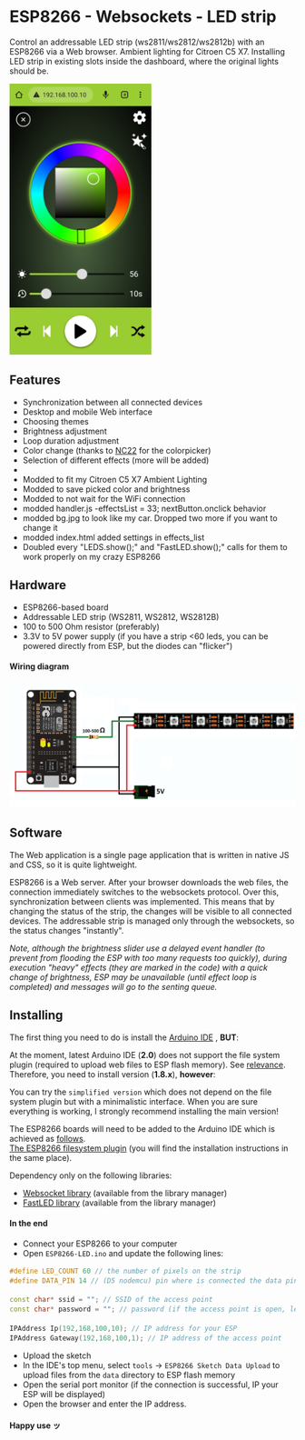 # ESP8266 - Websockets - LED strip

Control an addressable LED strip (ws2811/ws2812/ws2812b) with an ESP8266 via a Web browser. 
Ambient lighting for Citroen C5 X7. 
Installing LED strip in existing slots inside the dashboard, where the original lights should be.

<img src="images/mobile-app.jpg" width="250">

## Features
* Synchronization between all connected devices
* Desktop and mobile Web interface
* Сhoosing themes
* Brightness adjustment
* Loop duration adjustment
* Color change (thanks to [NC22](https://github.com/NC22/HTML5-Color-Picker) for the colorpicker)
* Selection of different effects (more will be added)
* 
* Modded to fit my Citroen C5 X7 Ambient Lighting
* Modded to save picked color and brightness
* Modded to not wait for the WiFi connection
* modded handler.js -effectsList = 33; nextButton.onclick behavior
* modded bg.jpg to look like my car. Dropped two more if you want to change it
* modded index.html added settings in effects_list
* Doubled every "LEDS.show();" and "FastLED.show();" calls for them to work properly on my crazy ESP8266

## Hardware
* ESP8266-based board
* Addressable LED strip (WS2811, WS2812, WS2812B)
* 100 to 500 Ohm resistor (preferably)
* 3.3V to 5V power supply (if you have a strip <60 leds, you can be powered directly from ESP, but the diodes can "flicker")

#### Wiring diagram
![scheme](images/wiring-diagram.jpg)

## Software
The Web application is a single page application that is written in native JS and CSS, so it is quite lightweight.

ESP8266 is a Web server. After your browser downloads the web files, the connection immediately switches to the websockets protocol. Over this, synchronization between clients was implemented. This means that by changing the status of the strip, the changes will be visible to all connected devices. The addressable strip is managed only through the websockets, so the status changes "instantly".

*Note, although the brightness slider use a delayed event handler (to prevent from flooding the ESP with too many requests too quickly), during execution "heavy" effects (they are marked in the code) with a quick change of brightness, ESP may be unavailable (until effect loop is completed) and messages will go to the senting queue.*
## Installing
The first thing you need to do is install the [Arduino IDE](https://www.arduino.cc/en/software) , **BUT**:

At the moment, latest Arduino IDE (**2.0**) does not support the file system plugin (required to upload web files to ESP flash memory). See [relevance](https://github.com/arduino/arduino-ide/issues/58).\
Therefore, you need to install version (**1.8.x**), **however**:

You can try the `simplified version` which does not depend on the file system plugin but with a minimalistic interface. When you are sure everything is working, I strongly recommend installing the main version!

The ESP8266 boards will need to be added to the Arduino IDE which is achieved as [follows](https://github.com/esp8266/Arduino).\
[The ESP8266 filesystem plugin](https://github.com/esp8266/arduino-esp8266fs-plugin) (you will find the installation instructions in the same place).

Dependency only on the following libraries:
* [Websocket library](https://github.com/Links2004/arduinoWebSockets) (available from the library manager)
* [FastLED library](https://github.com/FastLED/FastLED) (available from the library manager)
#### In the end
* Connect your ESP8266 to your computer
* Open `ESP8266-LED.ino` and update the following lines:
```c++
#define LED_COUNT 60 // the number of pixels on the strip
#define DATA_PIN 14 // (D5 nodemcu) pin where is connected the data pin

const char* ssid = ""; // SSID of the access point
const char* password = ""; // password (if the access point is open, leave it empty)

IPAddress Ip(192,168,100,10); // IP address for your ESP
IPAddress Gateway(192,168,100,1); // IP address of the access point
```
* Upload the sketch
* In the IDE's top menu, select `tools` -> `ESP8266 Sketch Data Upload` to upload files from the `data` directory to ESP flash memory
* Open the serial port monitor (if the connection is successful, IP your ESP will be displayed)
* Open the browser and enter the IP address.
#### Happy use ッ
